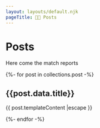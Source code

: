 ```yaml
---
layout: layouts/default.njk
pageTitle: 🏈🐖 Posts
---
```


# Posts

Here come the match reports

{%- for post in collections.post -%}
  <div class="neu ph3 pv2 mv3">
  <h2>{{post.data.title}} </h2>
  <p>
    {{ post.templateContent |escape }}
  </p>
  </div>
{%- endfor -%}

